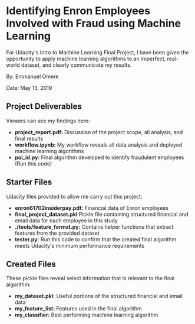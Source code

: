 # Identifying Enron Employees Involved with Fraud using Machine Learning
For Udacity's Intro to Machine Learning Final Project, I have been given the opportunity to apply machine learning algorithms to an imperfect, real-world dataset, and clearly communicate my results. 

By: Emmanuel Omere

Date: May 13, 2019

## Project Deliverables
Viewers can see my findings here:

- **project_report.pdf:** Discussion of the project scope, all analysis, and final results
- **workflow.ipynb:** My workflow reveals all data analysis and deployed machine learning algorithms
- **poi_id.py:** Final algorithm developed to identify fraudulent employees (Run this code)


## Starter Files
Udacity files provided to allow me carry out this project: 

- **enron61702insiderpay.pdf:** Financial data of Enron employees
- **final_project_dataset.pkl** Pickle file containing structured financial and email data for each employee in this study
- **./tools/feature_format.py:** Contains helper functions that extract features from the provided dataset 
- **tester.py:** Run this code to confirm that the created final algorithm meets Udacity's minimum performance requirements 

## Created Files
These pickle files reveal select information that is relevant to the final algorithm:

- **my_dataset.pkl:** Useful portions of the structured financial and email data
- **my_feature_list:** Features used in the final algorithm 
- **my_classifier:** Best performing machine learning algorithm
